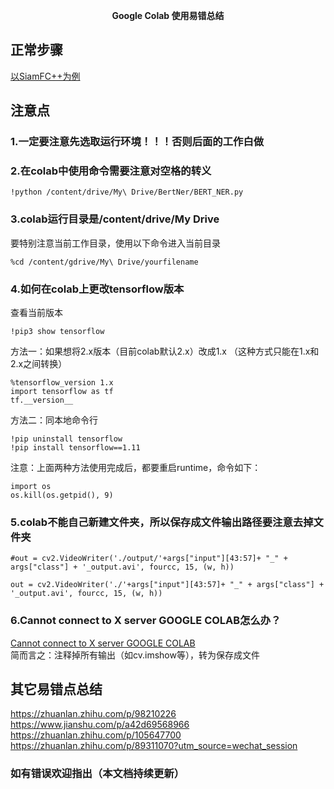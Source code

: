 **<center>Google Colab 使用易错总结</center>**  

## 正常步骤  
[以SiamFC++为例](https://blog.csdn.net/qq_30347421/article/details/104534297)  

## 注意点   
### 1.一定要注意先选取运行环境！！！否则后面的工作白做   
### 2.在colab中使用命令需要注意对空格的转义  

```
!python /content/drive/My\ Drive/BertNer/BERT_NER.py 
```
### 3.colab运行目录是/content/drive/My Drive  
要特别注意当前工作目录，使用以下命令进入当前目录

```
%cd /content/gdrive/My\ Drive/yourfilename
```
### 4.如何在colab上更改tensorflow版本  
查看当前版本  

```
!pip3 show tensorflow
```
方法一：如果想将2.x版本（目前colab默认2.x）改成1.x （这种方式只能在1.x和2.x之间转换）  
```
%tensorflow_version 1.x
import tensorflow as tf
tf.__version__
```
方法二：同本地命令行
```
!pip uninstall tensorflow
!pip install tensorflow==1.11
```
注意：上面两种方法使用完成后，都要重启runtime，命令如下：
```
import os
os.kill(os.getpid(), 9)
```
### 5.colab不能自己新建文件夹，所以保存成文件输出路径要注意去掉文件夹

```
#out = cv2.VideoWriter('./output/'+args["input"][43:57]+ "_" + args["class"] + '_output.avi', fourcc, 15, (w, h))

out = cv2.VideoWriter('./'+args["input"][43:57]+ "_" + args["class"] + '_output.avi', fourcc, 15, (w, h))
```
### 6.Cannot connect to X server GOOGLE COLAB怎么办？  
[Cannot connect to X server GOOGLE COLAB](https://stackoverflow.com/questions/54577083/cannot-connect-to-x-server-google-colab)  
简而言之：注释掉所有输出（如cv.imshow等），转为保存成文件  

## 其它易错点总结  
https://zhuanlan.zhihu.com/p/98210226  
https://www.jianshu.com/p/a42d69568966  
https://zhuanlan.zhihu.com/p/105647700
https://zhuanlan.zhihu.com/p/89311070?utm_source=wechat_session   

  

### 如有错误欢迎指出（本文档持续更新）